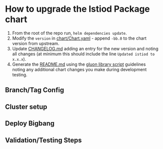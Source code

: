 # How to upgrade the Istiod Package chart

1. From the root of the repo run, `helm dependencies update`.
1. Modify the `version` in [chart/Chart.yaml](../chart/Chart.yaml) - append `-bb.0` to the chart version from upstream.
1. Update [CHANGELOG.md](../CHANGELOG.md) adding an entry for the new version and noting all changes (at minimum this should include the line `Updated istiod to x.x.x`).
1. Generate the [README.md](../README.md) using the [gluon library script](https://repo1.dso.mil/big-bang/apps/library-charts/gluon/-/blob/master/docs/bb-package-readme.md) guidelines noting any additional chart changes you make during development testing.

## Branch/Tag Config

## Cluster setup

## Deploy Bigbang

## Validation/Testing Steps
